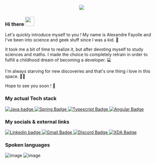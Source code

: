 <div id="header" align="center">
  <img src="https://drive.google.com/uc?export=view&id=1C9o8uZE_3kRR3_o8uM2i9MD-KOfJpGx9"/>
</div>

### Hi there <img src="https://media.giphy.com/media/hvRJCLFzcasrR4ia7z/giphy.gif" width="30px"/>

Let's quickly introduce myself to you ! My name is Alexandre Fayolle and I've been into science and geek stuff since I was a kid. 🧒

It took me a bit of time to realize it, but after devoting myself to study sciences and maths. I made the choice to completely retrain in order to fulfill a childhood dream of becoming a developer. 💻

I'm always starving for new discoveries and that's one thing i love in this space. 👨‍🚀

Hope to see you soon ! 🤝

### My actual Tech stack

<div>
  <a href="https://www.java.com/fr/">
    <img src="https://img.shields.io/badge/Java-ED8B00?style=for-the-badge&logo=openjdk&logoColor=white" alt="Java badge"/>
  </a>
  <a href="https://spring.io/projects/spring-boot">
    <img src="https://img.shields.io/badge/Spring-6DB33F?style=for-the-badge&logo=spring&logoColor=white" alt="Spring Badge"/>
  </a>
  <a href="https://www.typescriptlang.org/">
    <img src="https://img.shields.io/badge/TypeScript-007ACC?style=for-the-badge&logo=typescript&logoColor=white" alt="Typescript Badge"/>
  </a>
    <a href="https://angular.io/">
    <img src="https://img.shields.io/badge/Angular-DD0031?style=for-the-badge&logo=angular&logoColor=white" alt="Angular Badge"/>
  </a>
</div>

### My socials & external links 

<div>
  <a href="https://www.linkedin.com/in/afayolle43/">
    <img src="https://img.shields.io/badge/LinkedIn-0077B5?style=for-the-badge&logo=linkedin&logoColor=white" alt="Linkedin badge"/>
  </a>
  <a href=mailto:“afayolle43@gmail.com”>
    <img src="https://img.shields.io/badge/Gmail-D14836?style=for-the-badge&logo=gmail&logoColor=white" alt="Gmail Badge"/>
  </a>
  <a href="https://discordapp.com/users/730816239135359016">
    <img src="https://img.shields.io/badge/Discord-7289DA?style=for-the-badge&logo=discord&logoColor=white" alt="Discord Badge"/>
  </a>
  <a href="https://xdaforums.com/m/abc43.3392962/">
    <img src="https://img.shields.io/badge/xda%20developers-2DAAE9?style=for-the-badge&logo=xda-developers&logoColor=white" alt="XDA Badge"/>
  </a>
</div>

### Spoken languages

![image](https://github.com/AlexandreFyl/AlexandreFyl/assets/64584150/a0790097-b5a9-4162-a61d-73545dd3ba85) ![image](https://github.com/AlexandreFyl/AlexandreFyl/assets/64584150/67a76f4b-521d-4165-8918-c71f7cebe92f)



<!--
**AlexandreFyl/AlexandreFyl** is a ✨ _special_ ✨ repository because its `README.md` (this file) appears on your GitHub profile.

Here are some ideas to get you started:

- 🔭 I’m currently working on ...
- 🌱 I’m currently learning ...
- 👯 I’m looking to collaborate on ...
- 🤔 I’m looking for help with ...
- 💬 Ask me about ...
- 📫 How to reach me: ...
- 😄 Pronouns: ...
- ⚡ Fun fact: ...
-->

